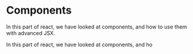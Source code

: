 # Components

In this part of react, we have looked at components, and how to use them with advanced JSX.

In this part of react, we have looked at components, and ho